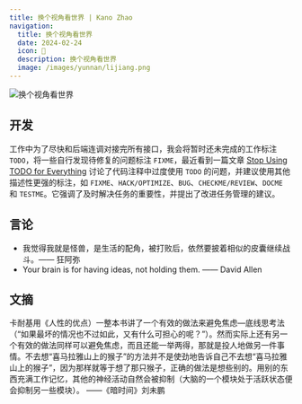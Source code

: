 ```yaml
---
title: 换个视角看世界 | Kano Zhao
navigation:
  title: 换个视角看世界
  date: 2024-02-24
  icon: 🌲
  description: 换个视角看世界
  image: /images/yunnan/lijiang.png
---
```


![换个视角看世界](/images/yunnan/lijiang.png)

## 开发

工作中为了尽快和后端连调对接完所有接口，我会将暂时还未完成的工作标注 `TODO`，将一些自行发现待修复的问题标注 `FIXME`，最近看到一篇文章  <a target="_blank" rel="noreferrer noopener" href="https://goldin.io/blog/stop-using-todo">Stop Using TODO for Everything</a>  讨论了代码注释中过度使用 `TODO` 的问题，并建议使用其他描述性更强的标注，如 `FIXME`、`HACK/OPTIMIZE`、`BUG`、`CHECKME/REVIEW`、`DOCME` 和 `TESTME`。它强调了及时解决任务的重要性，并提出了改进任务管理的建议。

## 言论

* 我觉得我就是怪兽，是生活的配角，被打败后，依然要披着相似的皮囊继续战斗。—— 狂阿弥
* Your brain is for having ideas, not holding them. —— David Allen

## 文摘

卡耐基用《人性的优点）一整本书讲了一个有效的做法来避免焦虑—底线思考法（“如果最坏的情况也不过如此，又有什么可担心的呢？”）。然而实际上还有另一个有效的做法同样可以避免焦虑，而且还能一举两得，那就是投人地做另一件事情。不去想“喜马拉雅山上的猴子”的方法并不是使劲地告诉自己不去想“喜马拉雅山上的猴子”，因为那样就等于想了那只猴子，正确的做法是想些别的。用别的东西充满工作记忆，其他的神经活动自然会被抑制（大脑的一个模块处于活跃状态便会抑制另一些模块）。 ——《暗时间》刘未鹏
